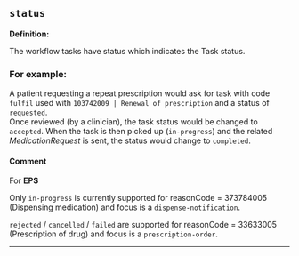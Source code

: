 ## `status`

<b>Definition:</b><br>

The workflow tasks have status which indicates the Task status.<br>
### For example: <br>
A patient requesting a repeat prescription would ask for task with code `fulfil` used with `103742009 | Renewal of prescription` and a status of `requested`. <br>
Once reviewed (by a clinician), the task status would be changed to `accepted`. When the task is then picked up (`in-progress`) and the related *MedicationRequest* is sent, the status would change to `completed`.

 #### Comment

 For **EPS**

Only `in-progress` is currently supported for reasonCode = 373784005 (Dispensing medication) and focus is a `dispense-notification`. 

`rejected` / `cancelled` / `failed` are supported for reasonCode = 33633005 (Prescription of drug) and focus is a `prescription-order`.

---